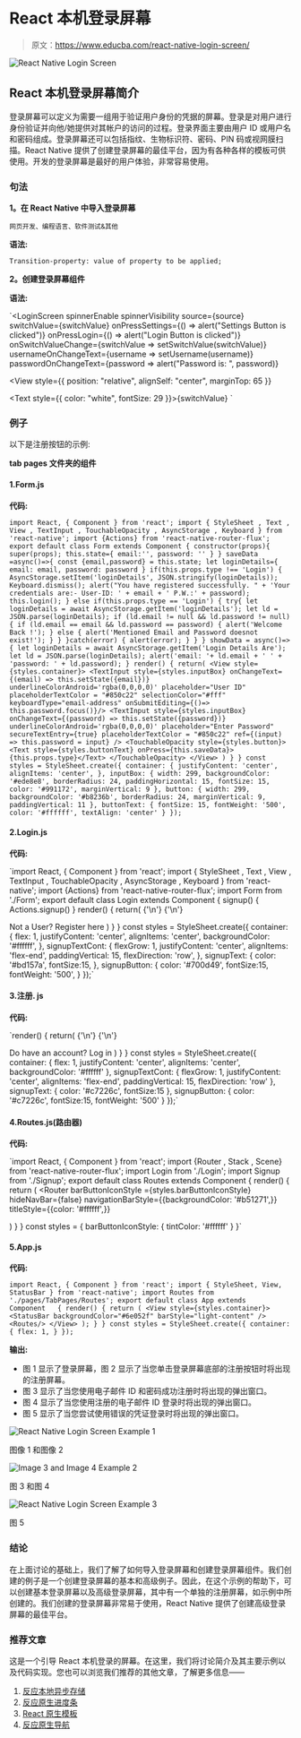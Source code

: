 # React 本机登录屏幕

> 原文：<https://www.educba.com/react-native-login-screen/>

![React Native Login Screen](img/2218c7cf56b79b7e113ce65264538949.png "React Native Login Screen")



## React 本机登录屏幕简介

登录屏幕可以定义为需要一组用于验证用户身份的凭据的屏幕。登录是对用户进行身份验证并向他/她提供对其帐户的访问的过程。登录界面主要由用户 ID 或用户名和密码组成。登录屏幕还可以包括指纹、生物标识符、密码、PIN 码或视网膜扫描。React Native 提供了创建登录屏幕的最佳平台，因为有各种各样的模板可供使用。开发的登录屏幕是最好的用户体验，非常容易使用。

### 句法

**1。在 React Native 中导入登录屏幕**

<small>网页开发、编程语言、软件测试&其他</small>

**语法:**

`Transition-property: value of property to be applied;`

**2。创建登录屏幕组件**

**语法:**

`<LoginScreen spinnerEnable spinnerVisibility source={source}
switchValue={switchValue}
onPressSettings={() => alert("Settings Button is clicked")} onPressLogin={() => alert("Login Button is clicked")} onSwitchValueChange={switchValue => setSwitchValue(switchValue)} usernameOnChangeText={username => setUsername(username)} passwordOnChangeText={password => alert("Password is: ", password)}
>
<View
style={{
position: "relative", alignSelf: "center", marginTop: 65
}}
>
<Text style={{ color: "white", fontSize: 29 }}>{switchValue}</Text>
</View>
</LoginScreen>`

### 例子

以下是注册按钮的示例:

**tab pages 文件夹的组件**

#### 1.Form.js

**代码:**

`import React, { Component } from 'react';
import { StyleSheet
, Text
, View
, TextInput
, TouchableOpacity
, AsyncStorage
, Keyboard } from 'react-native';
import {Actions} from 'react-native-router-flux';
export default class Form extends Component {
constructor(props){ super(props); this.state={
email:'', password: ''
}
}
saveData =async()=>{
const {email,password} = this.state;
let loginDetails={ email: email, password: password
}
if(this.props.type !== 'Login')
{
AsyncStorage.setItem('loginDetails', JSON.stringify(loginDetails));
Keyboard.dismiss();
alert("You have registered successfully. " + 'Your credentials are:- User-ID: ' + email + ' P.W.:' + password);
this.login();
}
else if(this.props.type == 'Login')
{
try{
let loginDetails = await AsyncStorage.getItem('loginDetails');
let ld = JSON.parse(loginDetails);
if (ld.email != null && ld.password != null)
{
if (ld.email == email && ld.password == password)
{
alert('Welcome Back !');
}
else
{
alert('Mentioned Email and Password doesnot
exist!');
}
}
}catch(error)
{
alert(error);
}
}
}
showData = async()=>{
let loginDetails = await AsyncStorage.getItem('Login Details Are'); let ld = JSON.parse(loginDetails);
alert('email: '+ ld.email + ' ' + 'password: ' + ld.password);
}
render() {
return(
<View style={styles.container}>
<TextInput style={styles.inputBox} onChangeText={(email) => this.setState({email})} underlineColorAndroid='rgba(0,0,0,0)' placeholder="User ID"
placeholderTextColor = "#850c22" selectionColor="#fff" keyboardType="email-address"
onSubmitEditing={()=> this.password.focus()}/>
<TextInput style={styles.inputBox} onChangeText={(password) => this.setState({password})} underlineColorAndroid='rgba(0,0,0,0)' placeholder="Enter Password"
secureTextEntry={true}
placeholderTextColor = "#850c22" ref={(input) => this.password = input}
/>
<TouchableOpacity style={styles.button}>
<Text style={styles.buttonText} onPress={this.saveData}>{this.props.type}</Text>
</TouchableOpacity>
</View>
)
}
}
const styles = StyleSheet.create({ container: {
justifyContent: 'center', alignItems: 'center',
},
inputBox: {
width: 299, backgroundColor: '#ede8e8', borderRadius: 24,
paddingHorizontal: 15,
fontSize: 15,
color: '#991172',
marginVertical: 9
},
button: {
width: 299,
backgroundColor: '#b8236b', borderRadius: 24,
marginVertical: 9,
paddingVertical: 11
},
buttonText: {
fontSize: 15,
fontWeight: '500', color: '#ffffff', textAlign: 'center'
}
});`

#### 2.Login.js

**代码:**

`import React, { Component } from 'react'; import { StyleSheet
, Text
, View
, TextInput
, TouchableOpacity
, AsyncStorage
, Keyboard } from 'react-native';
import {Actions} from 'react-native-router-flux';
import Form from './Form';
export default class Login extends Component {
signup() {
Actions.signup()
}
render() {
return(
<View style={styles.container}>
<Text>{'\n'}</Text>
<Text>{'\n'}</Text>
<Form type="Login"/>
<View style={styles.signupTextCont}>
<Text style={styles.signupText}>Not a User? </Text>
<TouchableOpacity onPress={this.signup}><Text style={styles.signupButton}>Register here</Text></TouchableOpacity>
</View>
</View>
)
}
}
const styles = StyleSheet.create({ container: {
flex: 1,
justifyContent: 'center', alignItems: 'center', backgroundColor: '#ffffff',
},
signupTextCont: { flexGrow: 1,
justifyContent: 'center', alignItems: 'flex-end', paddingVertical: 15, flexDirection: 'row',
},
signupText: { color: '#bd157a', fontSize:15,
},
signupButton: { color: '#700d49', fontSize:15,
fontWeight: '500',
}
});`

#### 3.注册. js

**代码:**

`render() {
return(
<View style={styles.container}>
<Text>{'\n'}</Text>
<Text>{'\n'}</Text>
<Form type="Register"/>
<View style={styles.signupTextCont}>
<Text style={styles.signupText}>Do have an account?
</Text>
<TouchableOpacity onPress={this.goBack}><Text style={styles.signupButton}>Log in</Text></TouchableOpacity>
</View>
</View>
)
}
}
const styles = StyleSheet.create({
container: {
flex: 1,
justifyContent: 'center', alignItems: 'center', backgroundColor: '#ffffff'
},
signupTextCont: { flexGrow: 1,
justifyContent: 'center', alignItems: 'flex-end', paddingVertical: 15, flexDirection: 'row'
},
signupText: { color: '#c7226c', fontSize:15
},
signupButton: { color: '#c7226c', fontSize:15, fontWeight: '500'
}
});`

#### 4.Routes.js(路由器)

**代码:**

`import React, { Component } from 'react'; import {Router
, Stack
, Scene} from 'react-native-router-flux';
import Login from './Login'; import Signup from './Signup';
export default class Routes extends Component { render() {
return (
<Router barButtonIconStyle ={styles.barButtonIconStyle} hideNavBar={false} navigationBarStyle={{backgroundColor: '#b51271',}} titleStyle={{color: '#ffffff',}}
>
<Stack key="root">
<Scene key="login" component={Login} title="Login Page"/>
<Scene key="signup" component={Signup} title="Register
here"/>
</Stack>
</Router>
)
}
}
const styles = { barButtonIconStyle: {
tintColor: '#ffffff'
}
}`

#### 5.App.js

**代码:**

`import React, { Component } from 'react'; import {
StyleSheet, View, StatusBar
} from 'react-native';
import Routes from './pages/TabPages/Routes';
export default class App extends Component   { render() {
return (
<View style={styles.container}>
<StatusBar backgroundColor="#6e052f"
barStyle="light-content"
/>
<Routes/>
</View>
);
}
}
const styles = StyleSheet.create({ container: {
flex: 1,
}
});`

**输出:**

*   图 1 显示了登录屏幕，图 2 显示了当您单击登录屏幕底部的注册按钮时将出现的注册屏幕。
*   图 3 显示了当您使用电子邮件 ID 和密码成功注册时将出现的弹出窗口。
*   图 4 显示了当您使用注册的电子邮件 ID 登录时将出现的弹出窗口。
*   图 5 显示了当您尝试使用错误的凭证登录时将出现的弹出窗口。

![React Native Login Screen Example 1](img/3a0fc0a38827a340e300b91071b58591.png)



图像 1 和图像 2

![Image 3 and Image 4 Example 2](img/d7d84481485308b7ce850445bf13878a.png)



图 3 和图 4

![React Native Login Screen Example 3](img/d9cdb90f78d94d41f094f152d112d903.png)



图 5

### 结论

在上面讨论的基础上，我们了解了如何导入登录屏幕和创建登录屏幕组件。我们创建的例子是一个创建登录屏幕的基本和高级例子。因此，在这个示例的帮助下，可以创建基本登录屏幕以及高级登录屏幕，其中有一个单独的注册屏幕，如示例中所创建的。我们创建的登录屏幕非常易于使用，React Native 提供了创建高级登录屏幕的最佳平台。

### 推荐文章

这是一个引导 React 本机登录的屏幕。在这里，我们将讨论简介及其主要示例以及代码实现。您也可以浏览我们推荐的其他文章，了解更多信息——

1.  [反应本地异步存储](https://www.educba.com/react-native-asyncstorage/)
2.  [反应原生进度条](https://www.educba.com/react-native-progress-bar/)
3.  [React 原生模板](https://www.educba.com/react-native-template/)
4.  [反应原生导航](https://www.educba.com/react-native-navigation/)